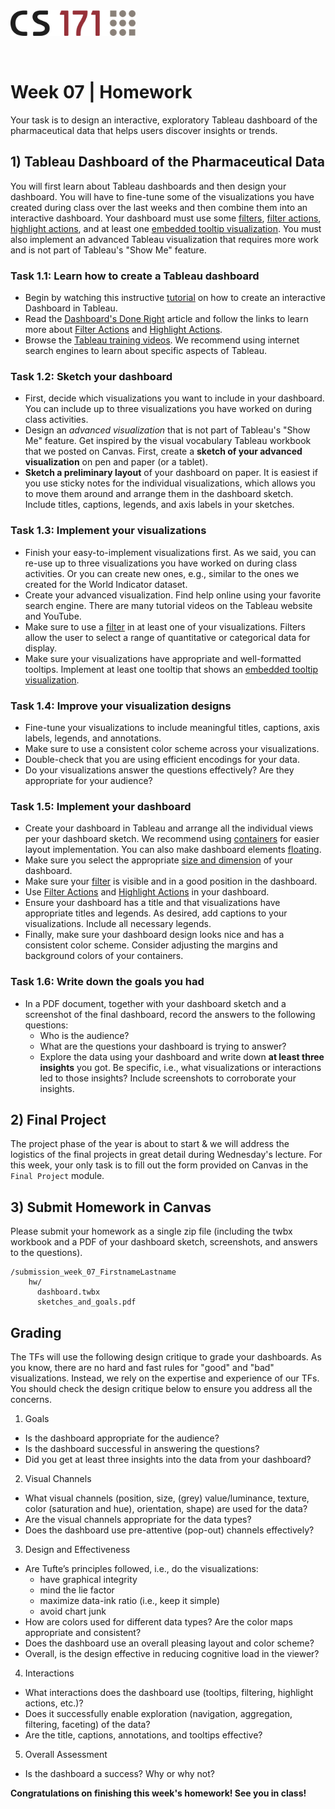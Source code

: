 <!-----
layout: labold
exclude: true
----->

<img src="assets/cs171-logo.png" width="200">

&nbsp;

# Week 07 | Homework

Your task is to design an interactive, exploratory Tableau dashboard of the pharmaceutical data that helps users discover insights or trends.

## 1) Tableau Dashboard of the Pharmaceutical Data

You will first learn about Tableau dashboards and then design your dashboard. You will have to fine-tune some of the visualizations you have created during class over the last weeks and then combine them into an interactive dashboard. Your dashboard must use some [filters](https://help.tableau.com/current/pro/desktop/en-us/actions_filter.htm), [filter actions](https://help.tableau.com/current/pro/desktop/en-us/actions_filter.htm), [highlight actions](https://help.tableau.com/current/pro/desktop/en-us/actions_highlight.htm), and at least one [embedded tooltip visualization](https://help.tableau.com/current/pro/desktop/en-us/viz_in_tooltip.htm). You must also implement an advanced Tableau visualization that requires more work and is not part of Tableau's "Show Me" feature.


### Task 1.1: Learn how to create a Tableau dashboard

- Begin by watching this instructive [tutorial](https://public.tableau.com/app/learn/how-to-videos) on how to create an interactive Dashboard in Tableau.
- Read the [Dashboard's Done Right](https://www.tableau.com/learn/get-started/dashboards) article and follow the links to learn more about [Filter Actions](https://help.tableau.com/current/pro/desktop/en-us/actions_filter.htm) and [Highlight Actions](https://help.tableau.com/current/pro/desktop/en-us/actions_highlight.htm).
- Browse the [Tableau training videos](https://www.tableau.com/learn/training). We recommend using internet search engines to learn about specific aspects of Tableau. 

### Task 1.2: Sketch your dashboard

- First, decide which visualizations you want to include in your dashboard. You can include up to three visualizations you have worked on during class activities.
- Design an *advanced visualization* that is not part of Tableau's "Show Me" feature. Get inspired by the visual vocabulary Tableau workbook that we posted on Canvas. First, create a **sketch of your advanced visualization** on pen and paper (or a tablet). 
- **Sketch a preliminary layout** of your dashboard on paper. It is easiest if you use sticky notes for the individual visualizations, which allows you to move them around and arrange them in the dashboard sketch. Include titles, captions, legends, and axis labels in your sketches. 

### Task 1.3: Implement your visualizations

- Finish your easy-to-implement visualizations first. As we said, you can re-use up to three visualizations you have worked on during class activities. Or you can create new ones, e.g., similar to the ones we created for the World Indicator dataset. 
- Create your advanced visualization. Find help online using your favorite search engine. There are many tutorial videos on the Tableau website and YouTube.
- Make sure to use a [filter](https://help.tableau.com/current/pro/desktop/en-us/actions_filter.htm) in at least one of your visualizations. Filters allow the user to select a range of quantitative or categorical data for display.
- Make sure your visualizations have appropriate and well-formatted tooltips. Implement at least one tooltip that shows an [embedded tooltip visualization](https://help.tableau.com/current/pro/desktop/en-us/viz_in_tooltip.htm).

### Task 1.4: Improve your visualization designs

- Fine-tune your visualizations to include meaningful titles, captions, axis labels, legends, and annotations.
- Make sure to use a consistent color scheme across your visualizations.
- Double-check that you are using efficient encodings for your data.
- Do your visualizations answer the questions effectively? Are they appropriate for your audience? 

### Task 1.5: Implement your dashboard

- Create your dashboard in Tableau and arrange all the individual views per your dashboard sketch. We recommend using [containers](https://www.thedataschool.co.uk/harry-cooney/dashboard-formatting-with-containers-in-tableau/) for easier layout implementation. You can also make dashboard elements [floating](https://www.tableau.com/drive/floating-versus-tiled-dashboards). 
- Make sure you select the appropriate [size and dimension](https://help.tableau.com/current/pro/desktop/en-us/dashboards_organize_floatingandtiled.htm) of your dashboard.
- Make sure your [filter](https://help.tableau.com/current/pro/desktop/en-us/actions_filter.htm) is visible and in a good position in the dashboard.  
- Use [Filter Actions](https://help.tableau.com/current/pro/desktop/en-us/actions_filter.htm) and [Highlight Actions](https://help.tableau.com/current/pro/desktop/en-us/actions_highlight.htm) in your dashboard. 
- Ensure your dashboard has a title and that visualizations have appropriate titles and legends. As desired, add captions to your visualizations. Include all necessary legends.
- Finally, make sure your dashboard design looks nice and has a consistent color scheme. Consider adjusting the margins and background colors of your containers.

### Task 1.6: Write down the goals you had

- In a PDF document, together with your dashboard sketch and a screenshot of the final dashboard, record the answers to the following questions:
  * Who is the audience?
  * What are the questions your dashboard is trying to answer?
  * Explore the data using your dashboard and write down **at least three insights** you got. Be specific, i.e., what visualizations or interactions led to those insights? Include screenshots to corroborate your insights. 

## 2) Final Project 

The project phase of the year is about to start & we will address the logistics of the final projects in great detail during Wednesday's lecture. For this week, your only task is to fill out the form provided on Canvas in the `Final Project` module.
  

## 3) Submit Homework in Canvas

Please submit your homework as a single zip file (including the twbx workbook and a PDF of your dashboard sketch, screenshots, and answers to the questions).

```
/submission_week_07_FirstnameLastname
    hw/
      dashboard.twbx
      sketches_and_goals.pdf
```
## Grading

The TFs will use the following design critique to grade your dashboards. As you know, there are no hard and fast rules for "good" and "bad" visualizations. Instead, we rely on the expertise and experience of our TFs. You should check the design critique below to ensure you address all the concerns. 

1. Goals
- Is the dashboard appropriate for the audience?
- Is the dashboard successful in answering the questions?
- Did you get at least three insights into the data from your dashboard?

2. Visual Channels
- What visual channels (position, size, (grey) value/luminance, texture, color (saturation and hue), orientation, shape) are used for the data?
- Are the visual channels appropriate for the data types?
- Does the dashboard use pre-attentive (pop-out) channels effectively?
  
3. Design and Effectiveness
- Are Tufte’s principles followed, i.e., do the visualizations:
  * have graphical integrity
  * mind the lie factor
  * maximize data-ink ratio (i.e., keep it simple)
  * avoid chart junk
- How are colors used for different data types? Are the color maps appropriate and consistent?
- Does the dashboard use an overall pleasing layout and color scheme?
- Overall, is the design effective in reducing cognitive load in the viewer?

4. Interactions
-	What interactions does the dashboard use (tooltips, filtering, highlight actions, etc.)?
-	Does it successfully enable exploration (navigation, aggregation, filtering, faceting) of the data?
-	Are the title, captions, annotations, and tooltips effective? 

5. Overall Assessment
- Is the dashboard a success? Why or why not?

**Congratulations on finishing this week's homework! See you in class!**

